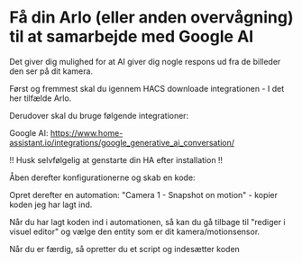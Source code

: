 # Få din Arlo (eller anden overvågning) til at samarbejde med Google AI 

Det giver dig mulighed for at AI giver dig nogle respons ud fra de billeder den ser på dit kamera. 

Først og fremmest skal du igennem HACS downloade integrationen - I det her tilfælde Arlo. 

Derudover skal du bruge følgende integrationer: 

Google AI: https://www.home-assistant.io/integrations/google_generative_ai_conversation/

!! Husk selvfølgelig at genstarte din HA efter installation !! 

Åben derefter konfigurationerne og skab en kode: 

Opret derefter en automation: "Camera 1 - Snapshot on motion" - kopier koden jeg har lagt ind. 

Når du har lagt koden ind i automationen, så kan du gå tilbage til "rediger i visuel editor" og vælge den entity som er dit kamera/motionsensor. 

Når du er færdig, så opretter du et script og indesætter koden


